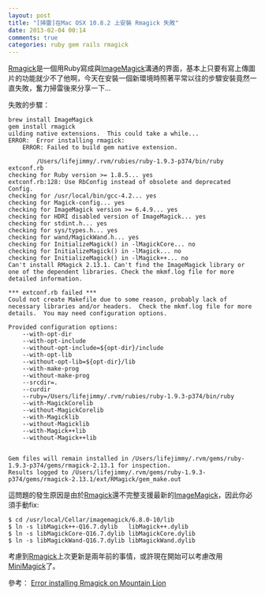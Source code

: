 ```yaml
---
layout: post
title: "[掃雷]在Mac OSX 10.8.2 上安裝 Rmagick 失敗"
date: 2013-02-04 00:14
comments: true
categories: ruby gem rails rmagick
---
```


[Rmagick](https://github.com/rmagick/rmagick)是一個用Ruby寫成與[ImageMagick](http://www.imagemagick.org/script/index.php)溝通的界面，基本上只要有寫上傳圖片的功能就少不了他啊，今天在安裝一個新環境時照著平常以往的步驟安裝竟然一直失敗，奮力掃雷後來分享一下...

失敗的步驟：

```
brew install ImageMagick
gem install rmagick
uilding native extensions.  This could take a while...
ERROR:  Error installing rmagick:
	ERROR: Failed to build gem native extension.

        /Users/lifejimmy/.rvm/rubies/ruby-1.9.3-p374/bin/ruby extconf.rb
checking for Ruby version >= 1.8.5... yes
extconf.rb:128: Use RbConfig instead of obsolete and deprecated Config.
checking for /usr/local/bin/gcc-4.2... yes
checking for Magick-config... yes
checking for ImageMagick version >= 6.4.9... yes
checking for HDRI disabled version of ImageMagick... yes
checking for stdint.h... yes
checking for sys/types.h... yes
checking for wand/MagickWand.h... yes
checking for InitializeMagick() in -lMagickCore... no
checking for InitializeMagick() in -lMagick... no
checking for InitializeMagick() in -lMagick++... no
Can't install RMagick 2.13.1. Can't find the ImageMagick library or one of the dependent libraries. Check the mkmf.log file for more detailed information.

*** extconf.rb failed ***
Could not create Makefile due to some reason, probably lack of
necessary libraries and/or headers.  Check the mkmf.log file for more
details.  You may need configuration options.

Provided configuration options:
	--with-opt-dir
	--with-opt-include
	--without-opt-include=${opt-dir}/include
	--with-opt-lib
	--without-opt-lib=${opt-dir}/lib
	--with-make-prog
	--without-make-prog
	--srcdir=.
	--curdir
	--ruby=/Users/lifejimmy/.rvm/rubies/ruby-1.9.3-p374/bin/ruby
	--with-MagickCorelib
	--without-MagickCorelib
	--with-Magicklib
	--without-Magicklib
	--with-Magick++lib
	--without-Magick++lib


Gem files will remain installed in /Users/lifejimmy/.rvm/gems/ruby-1.9.3-p374/gems/rmagick-2.13.1 for inspection.
Results logged to /Users/lifejimmy/.rvm/gems/ruby-1.9.3-p374/gems/rmagick-2.13.1/ext/RMagick/gem_make.out
```

這問題的發生原因是由於[Rmagick](https://github.com/rmagick/rmagick)還不完整支援最新的[ImageMagick](http://www.imagemagick.org/script/index.php)，因此你必須手動fix:

```
$ cd /usr/local/Cellar/imagemagick/6.8.0-10/lib
$ ln -s libMagick++-Q16.7.dylib   libMagick++.dylib
$ ln -s libMagickCore-Q16.7.dylib libMagickCore.dylib
$ ln -s libMagickWand-Q16.7.dylib libMagickWand.dylib
```

考慮到[Rmagick](https://github.com/rmagick/rmagick)上次更新是兩年前的事情，或許現在開始可以考慮改用[MiniMagick](https://github.com/minimagick/minimagick)了。

參考：
[Error installing Rmagick on Mountain Lion](http://stackoverflow.com/questions/13942443/error-installing-rmagick-on-mountain-lion/13960185#13960185)

